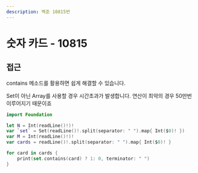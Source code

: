 ```yaml
---
description: 백준 10815번
---
```


# 숫자 카드 - 10815

## 접근

contains 메소드를 활용하면 쉽게 해결할 수 있습니다.

Set이 아닌 Array를 사용할 경우 시간초과가 발생합니다. 연산이 최악의 경우 50만번 이루어지기 때문이죠

```swift
import Foundation

let N = Int(readLine()!)!
var `set` = Set(readLine()!.split(separator: " ").map{ Int($0)! })
var M = Int(readLine()!)!
var cards = readLine()!.split(separator: " ").map{ Int($0)! }

for card in cards {
    print(set.contains(card) ? 1: 0, terminator: " ")
}
```
